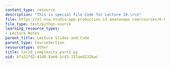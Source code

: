 ```yaml
---
content_type: resource
description: "This is special file Code for Lecture 10.\r\n"
file: https://ol-ocw-studio-app-production.s3.amazonaws.com/courses/6-0001-introduction-to-computer-science-and-programming-in-python-fall-2016/bfa32fd241d88ae02cd3157aed232bac_lec10_complexity_part1.py
file_type: text/python-source
learning_resource_types:
- Lecture Notes
parent_title: Lecture Slides and Code
parent_type: CourseSection
resourcetype: Other
title: lec10_complexity_part1.py
uid: bfa32fd2-41d8-8ae0-2cd3-157aed232bac
---
```

